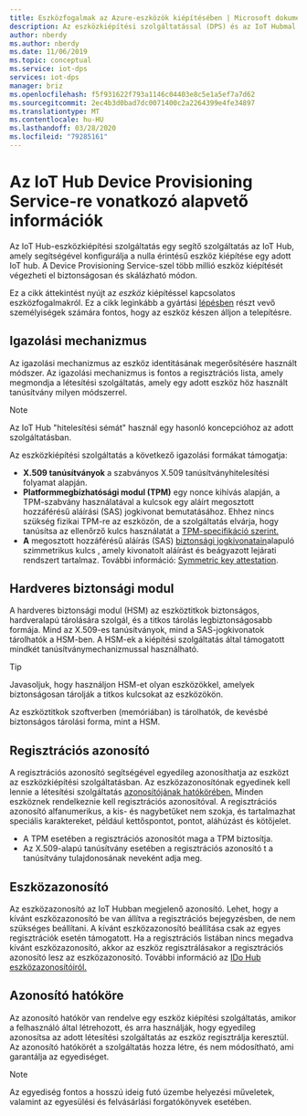 ```yaml
---
title: Eszközfogalmak az Azure-eszközök kiépítésében | Microsoft dokumentumok
description: Az eszközkiépítési szolgáltatással (DPS) és az IoT Hubmal rendelkező eszközök eszközkiépítési fogalmai
author: nberdy
ms.author: nberdy
ms.date: 11/06/2019
ms.topic: conceptual
ms.service: iot-dps
services: iot-dps
manager: briz
ms.openlocfilehash: f5f931622f793a1146c04403e8c5e1a5ef7a7d62
ms.sourcegitcommit: 2ec4b3d0bad7dc0071400c2a2264399e4fe34897
ms.translationtype: MT
ms.contentlocale: hu-HU
ms.lasthandoff: 03/28/2020
ms.locfileid: "79285161"
---
```

# <a name="iot-hub-device-provisioning-service-device-concepts"></a>Az IoT Hub Device Provisioning Service-re vonatkozó alapvető információk

Az IoT Hub-eszközkiépítési szolgáltatás egy segítő szolgáltatás az IoT Hub, amely segítségével konfigurálja a nulla érintésű eszköz kiépítése egy adott IoT hub. A Device Provisioning Service-szel több millió eszköz kiépítését végezheti el biztonságosan és skálázható módon.

Ez a cikk áttekintést nyújt az *eszköz* kiépítéssel kapcsolatos eszközfogalmakról. Ez a cikk leginkább a gyártási [lépésben](about-iot-dps.md#manufacturing-step) részt vevő személyiségek számára fontos, hogy az eszköz készen álljon a telepítésre.

## <a name="attestation-mechanism"></a>Igazolási mechanizmus

Az igazolási mechanizmus az eszköz identitásának megerősítésére használt módszer. Az igazolási mechanizmus is fontos a regisztrációs lista, amely megmondja a létesítési szolgáltatás, amely egy adott eszköz höz használt tanúsítvány milyen módszerrel.

> [!NOTE]
> Az IoT Hub "hitelesítési sémát" használ egy hasonló koncepcióhoz az adott szolgáltatásban.

Az eszközkiépítési szolgáltatás a következő igazolási formákat támogatja:
* **X.509 tanúsítványok** a szabványos X.509 tanúsítványhitelesítési folyamat alapján.
* **Platformmegbízhatósági modul (TPM)** egy nonce kihívás alapján, a TPM-szabvány használatával a kulcsok egy aláírt megosztott hozzáférésű aláírási (SAS) jogkivonat bemutatásához. Ehhez nincs szükség fizikai TPM-re az eszközön, de a szolgáltatás elvárja, hogy tanúsítsa az ellenőrző kulcs használatát a [TPM-specifikáció szerint.](https://trustedcomputinggroup.org/work-groups/trusted-platform-module/)
* **A** megosztott hozzáférésű aláírás (SAS) [biztonsági jogkivonatain](../iot-hub/iot-hub-devguide-security.md#security-tokens)alapuló szimmetrikus kulcs , amely kivonatolt aláírást és beágyazott lejárati rendszert tartalmaz. További információ: [Symmetric key attestation](concepts-symmetric-key-attestation.md).

## <a name="hardware-security-module"></a>Hardveres biztonsági modul

A hardveres biztonsági modul (HSM) az eszköztitkok biztonságos, hardveralapú tárolására szolgál, és a titkos tárolás legbiztonságosabb formája. Mind az X.509-es tanúsítványok, mind a SAS-jogkivonatok tárolhatók a HSM-ben. A HSM-ek a kiépítési szolgáltatás által támogatott mindkét tanúsítványmechanizmussal használható.

> [!TIP]
> Javasoljuk, hogy használjon HSM-et olyan eszközökkel, amelyek biztonságosan tárolják a titkos kulcsokat az eszközökön.

Az eszköztitkok szoftverben (memóriában) is tárolhatók, de kevésbé biztonságos tárolási forma, mint a HSM.

## <a name="registration-id"></a>Regisztrációs azonosító

A regisztrációs azonosító segítségével egyedileg azonosíthatja az eszközt az eszközkiépítési szolgáltatásban. Az eszközazonosítónak egyedinek kell lennie a létesítési szolgáltatás [azonosítójának hatókörében.](#id-scope) Minden eszköznek rendelkeznie kell regisztrációs azonosítóval. A regisztrációs azonosító alfanumerikus, a kis- és nagybetűket nem szokja, és tartalmazhat speciális karaktereket, például kettőspontot, pontot, aláhúzást és kötőjelet.

* A TPM esetében a regisztrációs azonosítót maga a TPM biztosítja.
* Az X.509-alapú tanúsítvány esetében a regisztrációs azonosító t a tanúsítvány tulajdonosának neveként adja meg.

## <a name="device-id"></a>Eszközazonosító

Az eszközazonosító az IoT Hubban megjelenő azonosító. Lehet, hogy a kívánt eszközazonosító be van állítva a regisztrációs bejegyzésben, de nem szükséges beállítani. A kívánt eszközazonosító beállítása csak az egyes regisztrációk esetén támogatott. Ha a regisztrációs listában nincs megadva kívánt eszközazonosító, akkor az eszköz regisztrálásakor a regisztrációs azonosító lesz az eszközazonosító. További információ az [IDo Hub eszközazonosítóiról.](../iot-hub/iot-hub-devguide-identity-registry.md)

## <a name="id-scope"></a>Azonosító hatóköre

Az azonosító hatókör van rendelve egy eszköz kiépítési szolgáltatás, amikor a felhasználó által létrehozott, és arra használják, hogy egyedileg azonosítsa az adott létesítési szolgáltatás az eszköz regisztrálja keresztül. Az azonosító hatókörét a szolgáltatás hozza létre, és nem módosítható, ami garantálja az egyediséget.

> [!NOTE]
> Az egyediség fontos a hosszú ideig futó üzembe helyezési műveletek, valamint az egyesülési és felvásárlási forgatókönyvek esetében.
